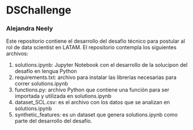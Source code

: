 # DSChallenge
### Alejandra Neely

Este repositorio contiene el desarrollo del desafío técnico para postular al rol de data scientist en LATAM. El repositorio contempla los siguientes archivos:
1. solutions.ipynb: Jupyter Notebook con el desarrollo de la solucipon del desafío en lengua Python
2. requirements.txt: archivo para instalar las librerías necesarias para correr solutions.ipynb
3. functions.py: archivo Python que contiene una función para ser importada y utilizada en solutions.ipynb
4. dataset_SCL.csv: es el archivo con los datos que se analizan en solutions.ipynb
5. synthetic_features: es un dataset que genera solutions.ipynb como parte del desarrollo del desafío.